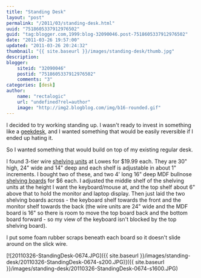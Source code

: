 ```yaml
---
title: "Standing Desk"
layout: "post"
permalink: "/2011/03/standing-desk.html"
uuid: "7518605337912976502"
guid: "tag:blogger.com,1999:blog-32090046.post-7518605337912976502"
date: "2011-03-26 19:57:00"
updated: "2011-03-26 20:24:32"
thumbnail: "{{ site.baseurl }}/images/standing-desk/thumb.jpg"
description: 
blogger:
    siteid: "32090046"
    postid: "7518605337912976502"
    comments: "3"
categories: [desk]
author: 
    name: "rectalogic"
    url: "undefined?rel=author"
    image: "http://img2.blogblog.com/img/b16-rounded.gif"
---
```


I decided to try working standing up. I wasn't ready to invest in something like a [geekdesk](http://www.geekdesk.com/), and I wanted something that would be easily reversible if I ended up hating it.

So I wanted something that would build on top of my existing regular desk.

I found 3-tier wire [shelving units](http://www.lowes.com/pd_328958-80752-LO-RM-R-003_4294857717_4294937087_?productId=3192557&Ns=p_product_price|0&pl=1&amp;currentURL=%2Fpl_Free%2BStanding%2BShelving_4294857717_4294937087_%3FNs%3Dp_product_price|0) at Lowes for $19.99 each. They are 30" high, 24" wide and 14" deep and each shelf is adjustable in about 1" increments. I bought two of these, and two 4' long 16" deep MDF bullnose [shelving boards](http://www.lowes.com/pd_249499-99999-1701264_4294815774_4294937087_?productId=3195379&amp;Ns=p_product_prd_lis_ord_nbr|0||p_product_quantity_sold|1&amp;pl=1&amp;currentURL=%2Fpl_Shelving_4294815774_4294937087_%3FNs%3Dp_product_prd_lis_ord_nbr|0||p_product_quantity_sold|1) for $6 each. I adjusted the middle shelf of the shelving units at the height I want the keyboard/mouse at, and the top shelf about 6" above that to hold the monitor and laptop display. Then just laid the two shelving boards across - the keyboard shelf towards the front and the monitor shelf towards the back (the wire units are 24" wide and the MDF board is 16" so there is room to move the top board back and the bottom board forward - so my view of the keyboard isn't blocked by the top shelving board).

I put some foam rubber scraps beneath each board so it doesn't slide around on the slick wire.

[![20110326-StandingDesk-0674.JPG]({{ site.baseurl }}/images/standing-desk/20110326-StandingDesk-0674-s200.JPG)]({{ site.baseurl }}/images/standing-desk/20110326-StandingDesk-0674-s1600.JPG)
